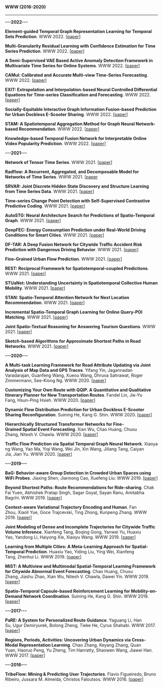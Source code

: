 #### WWW (2016-2020)
* * *
**---2022---**

**Element-guided Temporal Graph Representation Learning for Temporal Sets Prediction**. WWW 2022. [[paper](https://dl.acm.org/doi/10.1145/3485447.3512064)]

**Multi-Granularity Residual Learning with Confidence Estimation for Time Series Prediction**. WWW 2022. [[paper](https://dl.acm.org/doi/abs/10.1145/3485447.3512056)]

**A Semi-Supervised VAE Based Active Anomaly Detection Framework in Multivariate Time Series for Online Systems**. WWW 2022. [[paper](https://dl.acm.org/doi/abs/10.1145/3485447.3511984)]

**CAMul: Calibrated and Accurate Multi-view Time-Series Forecasting**. WWW 2022. [[paper](https://dl.acm.org/doi/fullHtml/10.1145/3485447.3512037)]

**EXIT: Extrapolation and Interpolation-based Neural Controlled Differential Equations for Time-series Classification and Forecasting**. WWW 2022. [[paper](https://dl.acm.org/doi/10.1145/3485447.3512030)]

**Socially-Equitable Interactive Graph Information Fusion-based Prediction for Urban Dockless E-Scooter Sharing**. WWW 2022. [[paper](https://dl.acm.org/doi/10.1145/3485447.3512145)]

**STAM: A Spatiotemporal Aggregation Method for Graph Neural Network-based Recommendation**. WWW 2022. [[paper](https://dl.acm.org/doi/10.1145/3485447.3512041)]

**Knowledge-based Temporal Fusion Network for Interpretable Online Video Popularity Prediction**. WWW 2022. [[paper](https://dl.acm.org/doi/10.1145/3485447.3511934)]

**---2021---**

**Network of Tensor Time Series**. WWW 2021. [[paper](https://dl.acm.org/doi/10.1145/3442381.3449969)]

**Radflow: A Recurrent, Aggregated, and Decomposable Model for Networks of Time Series**. WWW 2021. [[paper](https://dl.acm.org/doi/fullHtml/10.1145/3442381.3449945)

**SRVAR: Joint Discrete Hidden State Discovery and Structure Learning from Time Series Data**. WWW 2021. [[paper](https://faculty.ist.psu.edu/vhonavar/Papers/SRVARM.pdf)]

**Time-series Change Point Detection with Self-Supervised Contrastive Predictive Coding**. WWW 2021. [[paper](https://dl.acm.org/doi/abs/10.1145/3442381.3449903)]

**AutoSTG: Neural Architecture Search for Predictions of Spatio-Temporal Graph**. WWW 2021. [[paper](https://dl.acm.org/doi/abs/10.1145/3442381.3449816)]

**DeepFEC: Energy Consumption Prediction under Real-World Driving Conditions for Smart Cities**. WWW 2021. [[paper](https://dl.acm.org/doi/10.1145/3442381.3449983)]

**DF-TAR: A Deep Fusion Network for Citywide Traffic Accident Risk Prediction with Dangerous Driving Behavior**. WWW 2021. [[paper](https://dl.acm.org/doi/10.1145/3442381.3450003)]

**Fine-Grained Urban Flow Prediction**. WWW 2021. [[paper](https://dl.acm.org/doi/10.1145/3442381.3449792)]

**REST: Reciprocal Framework for Spatiotemporal-coupled Predictions**. WWW 2021. [[paper](https://dl.acm.org/doi/10.1145/3442381.3449928)]

**STUaNet: Understanding Uncertainty in Spatiotemporal Collective Human Mobility**. WWW 2021. [[paper](https://dl.acm.org/doi/10.1145/3442381.3449817)]

**STAN: Spatio-Temporal Attention Network for Next Location Recommendation**. WWW 2021. [[paper](https://dl.acm.org/doi/fullHtml/10.1145/3442381.3449998)]

**Incremental Spatio-Temporal Graph Learning for Online Query-POI Matching**. WWW 2021. [[paper](https://dl.acm.org/doi/10.1145/3442381.3449810)]

**Joint Spatio-Textual Reasoning for Answering Tourism Questions**. WWW 2021. [[paper](https://dl.acm.org/doi/10.1145/3442381.3449857)]

**Sketch-based Algorithms for Approximate Shortest Paths in Road Networks**. WWW 2021. [[paper](https://dl.acm.org/doi/fullHtml/10.1145/3442381.3450083)]

**---2020---**

**A Multi-task Learning Framework for Road Attribute Updating via Joint Analysis of Map Data and GPS Traces**. Yifang Yin, Jagannadan Varadarajan, Guanfeng Wang, Xueou Wang, Dhruva Sahrawat, Roger Zimmermann, See-Kiong Ng. WWW 2020. [[paper](https://doi.org/10.1145/3366423.3380021)]

**Customizing Your Own Route with QQIP. A Quantitative and Qualitative Itinerary Planner for New Transportation Routes**. Fandel Lin, Jie-Yu Fang, Hsun-Ping Hsieh. WWW 2020. [[paper](https://doi.org/10.1145/3366424.3383548)]

**Dynamic Flow Distribution Prediction for Urban Dockless E-Scooter Sharing Reconfiguration**. Suining He, Kang G. Shin. WWW 2020. [[paper](https://doi.org/10.1145/3366423.3380101)]

**Hierarchically Structured Transformer Networks for Fine-Grained Spatial Event Forecasting**. Xian Wu, Chao Huang, Chuxu Zhang, Nitesh V. Chawla. WWW 2020. [[paper](https://doi.org/10.1145/3366423.3380296)]

**Traffic Flow Prediction via Spatial Temporal Graph Neural Network**. Xiaoyang Wang, Yao Ma, Yiqi Wang, Wei Jin, Xin Wang, Jiliang Tang, Caiyan Jia, Jian Yu. WWW 2020. [[paper](https://doi.org/10.1145/3366423.3380186)]

**---2019---**

**BaG: Behavior-aware Group Detection in Crowded Urban Spaces using WiFi Probes**. Jiaxing Shen, Jiannong Cao, Xuefeng Liu: WWW 2019. [[paper](https://doi.org/10.1145/3308558.3313590)]

**Beyond Shortest Paths: Route Recommendations for Ride-sharing**. Chak Fai Yuen, Abhishek Pratap Singh, Sagar Goyal, Sayan Ranu, Amitabha Bagchi. WWW 2019. [[paper](https://doi.org/10.1145/3308558.3313465)]

**Context-aware Variational Trajectory Encoding and Human**. Fan Zhou, Xiaoli Yue, Goce Trajcevski, Ting Zhong, Kunpeng Zhang. WWW 2019. [[paper](https://doi.org/10.1145/3308558.3313608)]

**Joint Modeling of Dense and Incomplete Trajectories for Citywide Traffic Volume Inference**. Xianfeng Tang, Boqing Gong, Yanwei Yu, Huaxiu Yao, Yandong Li, Haiyong Xie, Xiaoyu Wang. WWW 2019. [[paper](https://doi.org/10.1145/3308558.3313621)]

**Learning from Multiple Cities: A Meta-Learning Approach for Spatial-Temporal Prediction**. Huaxiu Yao, Yiding Liu, Ying Wei, Xianfeng Tang, Zhenhui Li. WWW 2019. [[paper](https://doi.org/10.1145/3308558.3313577)]

**MiST: A Multiview and Multimodal Spatial-Temporal Learning Framework for Citywide Abnormal Event Forecasting**. Chao Huang, Chuxu Zhang, Jiashu Zhao, Xian Wu, Nitesh V. Chawla, Dawei Yin. WWW 2019. [[paper](https://doi.org/10.1145/3308558.3313730)]

**Spatio-Temporal Capsule-based Reinforcement Learning for Mobility-on-Demand Network Coordination**. Suining He, Kang G. Shin. WWW 2019. [[paper](https://doi.org/10.1145/3308558.3313401)]

**---2017---**

**PaRE: A System for Personalized Route Guidance**. Yaguang Li, Han Su, Ugur Demiryurek, Bolong Zheng, Tieke He, Cyrus Shahabi. WWW 2017. [[paper](https://doi.org/10.1145/3038912.3052717)]

**Regions, Periods, Activities: Uncovering Urban Dynamics via Cross-Modal Representation Learning**. Chao Zhang, Keyang Zhang, Quan Yuan, Haoruo Peng, Yu Zheng, Tim Hanratty, Shaowen Wang, Jiawei Han. WWW 2017. [[paper](https://doi.org/10.1145/3038912.3052601)]

**---2016---**

**TribeFlow: Mining & Predicting User Trajectories**. Flavio Figueiredo, Bruno Ribeiro, Jussara M. Almeida, Christos Faloutsos. WWW 2016. [[paper](https://doi.org/10.1145/2872427.2883059)]
